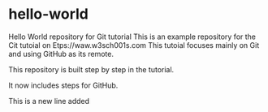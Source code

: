 # hello-world
Hello World repository for Git tutorial
This is an example repository for the Cit tutoial on Etps://waw.w3sch001s.com
This tutoial focuses mainly on Git and using GitHub as its remote.

This repository is built step by step in the tutorial.

It now includes steps for GitHub.

This is a new line added
